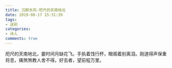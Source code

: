 ```yaml
---
title: 沉醉东风·咫尺的天南地北
date: 2019-08-17 15:31:39
tags: 
- 送别
categories:
- 诗人
comments: true
---
```


咫尺的天南地北，霎时间月缺花飞。手执着饯行杯，眼阁着别离泪。刚道得声保重将息，痛煞煞教人舍不得。好去者，望前程万里。